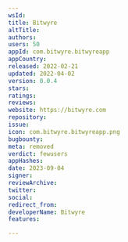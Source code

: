 ```yaml
---
wsId: 
title: Bitwyre
altTitle: 
authors: 
users: 50
appId: com.bitwyre.bitwyreapp
appCountry: 
released: 2022-02-21
updated: 2022-04-02
version: 0.0.4
stars: 
ratings: 
reviews: 
website: https://bitwyre.com
repository: 
issue: 
icon: com.bitwyre.bitwyreapp.png
bugbounty: 
meta: removed
verdict: fewusers
appHashes: 
date: 2023-09-04
signer: 
reviewArchive: 
twitter: 
social: 
redirect_from: 
developerName: Bitwyre
features: 

---
```


